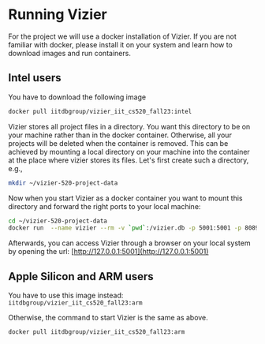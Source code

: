 # Running Vizier

For the project we will use a docker installation of Vizier. If you are not familiar with docker, please install it on your system and learn how to download images and run containers.

## Intel users

You have to download the following image

```sh
docker pull iitdbgroup/vizier_iit_cs520_fall23:intel
```

Vizier stores all project files in a directory. You want this directory to be on your machine rather than in the docker container. Otherwise, all your projects will be deleted when the container is removed. This can be achieved by mounting a local directory on your machine into the container at the place where vizier stores its files. Let's first create such a directory, e.g.,

```sh
mkdir ~/vizier-520-project-data
```

Now when you start Vizier as a docker container you want to mount this directory and forward the right ports to your local machine:

```sh
cd ~/vizier-520-project-data
docker run  --name vizier --rm -v `pwd`:/vizier.db -p 5001:5001 -p 8089:8089 iitdbgroup/vizier_iit_cs520_fall23:intel -p 5001
```

Afterwards, you can access Vizier through a browser on your local system by opening the url: [http://127.0.0.1:5001](http://127.0.0.1:5001)

## Apple Silicon and ARM users

You have to use this image instead: `iitdbgroup/vizier_iit_cs520_fall23:arm`

Otherwise, the command to start Vizier is the same as above.

```sh
docker pull iitdbgroup/vizier_iit_cs520_fall23:arm
```

